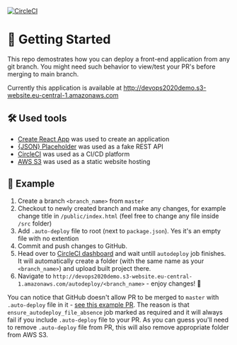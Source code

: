 [![CircleCI](https://circleci.com/gh/GGurbanov/devops2020demo.svg?style=svg?style=svg&circle-token=281e8e9ee69cb39869443e57dacf5ee2558be682)](https://github.com/GGurbanov/devops2020demo/tree/master)

# 👋 Getting Started

This repo demostrates how you can deploy a front-end application from any git branch. You might need such behavior to view/test your PR's before merging to main branch.

Currently this application is available at http://devops2020demo.s3-website.eu-central-1.amazonaws.com

## 🛠️ Used tools

- [Create React App](https://github.com/facebook/create-react-app) was used to create an application
- [{JSON} Placeholder](https://jsonplaceholder.typicode.com/) was used as a fake REST API
- [CircleCI](https://circleci.com/) was used as a CI/CD platform
- [AWS S3](https://aws.amazon.com/s3/) was used as a static website hosting

## 🔬 Example

1. Create a branch `<branch_name>` from `master`
2. Checkout to newly created branch and make any changes, for example change title in `/public/index.html` (feel free to change any file inside `/src` folder)
3. Add `.auto-deploy` file to root (next to `package.json`). Yes it's an empty file with no extention
4. Commit and push changes to GitHub.
5. Head over to [CircleCI dashboard](https://app.circleci.com/pipelines/github/GGurbanov/devops2020demo) and wait untill `autodeploy` job finishes. It will automatically create a folder (with the same name as your `<branch_name>`) and upload built project there.
6. Navigate to `http://devops2020demo.s3-website.eu-central-1.amazonaws.com/autodeploy/<branch_name>` - enjoy changes! 🥳

You can notice that GitHub doesn't allow PR to be merged to `master` with `.auto-deploy` file in it - [see this example PR](https://github.com/GGurbanov/devops2020demo/pull/4). The reason is that `ensure_autodeploy_file_absence` job marked as required and it will always fail if you include `.auto-deploy` file to your PR. As you can guess you'll need to remove `.auto-deploy` file from PR, this will also remove appropriate folder from AWS S3.

